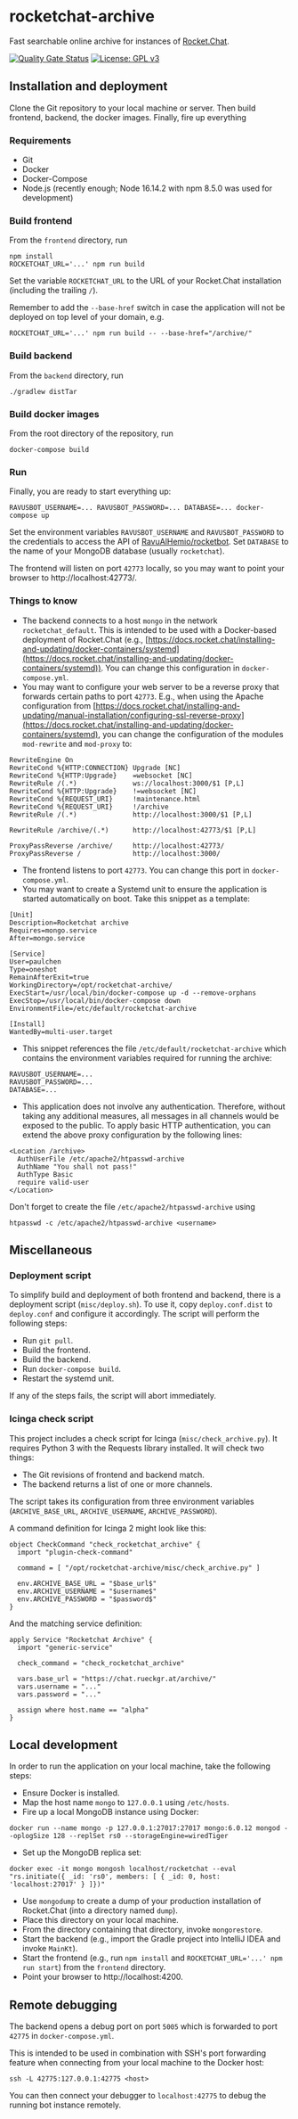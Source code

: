 # rocketchat-archive

Fast searchable online archive for instances of [Rocket.Chat](https://rocket.chat/).

[![Quality Gate Status](https://sonarcloud.io/api/project_badges/measure?project=paulchen_rocketchat-archive&metric=alert_status)](https://sonarcloud.io/dashboard?id=paulchen_rocketchat-archive)
[![License: GPL v3](https://img.shields.io/badge/License-GPLv3-blue.svg)](https://www.gnu.org/licenses/gpl-3.0)

## Installation and deployment

Clone the Git repository to your local machine or server.
Then build frontend, backend, the docker images.
Finally, fire up everything

### Requirements

* Git
* Docker
* Docker-Compose
* Node.js (recently enough; Node 16.14.2 with npm 8.5.0 was used for development)

### Build frontend

From the `frontend` directory, run

```
npm install
ROCKETCHAT_URL='...' npm run build
```

Set the variable `ROCKETCHAT_URL` to the URL of your Rocket.Chat installation (including the trailing `/`).

Remember to add the `--base-href` switch in case the application will not be deployed
on top level of your domain, e.g.

```
ROCKETCHAT_URL='...' npm run build -- --base-href="/archive/"
```

### Build backend

From the `backend` directory, run

```
./gradlew distTar
```

### Build docker images

From the root directory of the repository, run

```
docker-compose build
```

### Run

Finally, you are ready to start everything up:

```
RAVUSBOT_USERNAME=... RAVUSBOT_PASSWORD=... DATABASE=... docker-compose up
```

Set the environment variables `RAVUSBOT_USERNAME` and `RAVUSBOT_PASSWORD` to the credentials to access the API of
[RavuAlHemio/rocketbot](https://github.com/RavuAlHemio/rocketbot).
Set `DATABASE` to the name of your MongoDB database (usually `rocketchat`).

The frontend will listen on port `42773` locally, so you may want to point your browser to http://localhost:42773/.

### Things to know

* The backend connects to a host `mongo` in the network `rocketchat_default`.
  This is intended to be used with a Docker-based deployment of Rocket.Chat
  (e.g., [https://docs.rocket.chat/installing-and-updating/docker-containers/systemd](https://docs.rocket.chat/installing-and-updating/docker-containers/systemd)).
  You can change this configuration in `docker-compose.yml`. 
* You may want to configure your web server to be a reverse proxy that forwards certain paths to port `42773`.
  E.g., when using the Apache configuration from
  [https://docs.rocket.chat/installing-and-updating/manual-installation/configuring-ssl-reverse-proxy](https://docs.rocket.chat/installing-and-updating/docker-containers/systemd),
  you can change the configuration of the modules `mod-rewrite` and `mod-proxy` to:
```
RewriteEngine On
RewriteCond %{HTTP:CONNECTION} Upgrade [NC]
RewriteCond %{HTTP:Upgrade}    =websocket [NC]
RewriteRule /(.*)              ws://localhost:3000/$1 [P,L]
RewriteCond %{HTTP:Upgrade}    !=websocket [NC]
RewriteCond %{REQUEST_URI}     !maintenance.html
RewriteCond %{REQUEST_URI}     !/archive
RewriteRule /(.*)              http://localhost:3000/$1 [P,L]

RewriteRule /archive/(.*)      http://localhost:42773/$1 [P,L]

ProxyPassReverse /archive/     http://localhost:42773/
ProxyPassReverse /             http://localhost:3000/
```
* The frontend listens to port `42773`. You can change this port in `docker-compose.yml`.
* You may want to create a Systemd unit to ensure the application is started automatically on boot.
  Take this snippet as a template:
```
[Unit]
Description=Rocketchat archive
Requires=mongo.service
After=mongo.service

[Service]
User=paulchen
Type=oneshot
RemainAfterExit=true
WorkingDirectory=/opt/rocketchat-archive/
ExecStart=/usr/local/bin/docker-compose up -d --remove-orphans
ExecStop=/usr/local/bin/docker-compose down
EnvironmentFile=/etc/default/rocketchat-archive

[Install]
WantedBy=multi-user.target
```
* This snippet references the file `/etc/default/rocketchat-archive` which contains the environment variables required for running the archive:
```
RAVUSBOT_USERNAME=...
RAVUSBOT_PASSWORD=...
DATABASE=...
```
* This application does not involve any authentication.
  Therefore, without taking any additional measures, all messages in all channels would be exposed to the public.
  To apply basic HTTP authentication, you can extend the above proxy configuration by the following lines:
```
<Location /archive>
  AuthUserFile /etc/apache2/htpasswd-archive
  AuthName "You shall not pass!"
  AuthType Basic
  require valid-user
</Location>
```
  Don't forget to create the file `/etc/apache2/htpasswd-archive` using

```
htpasswd -c /etc/apache2/htpasswd-archive <username>
```

## Miscellaneous

### Deployment script

To simplify build and deployment of both frontend and backend, there is a deployment script (`misc/deploy.sh`).
To use it, copy `deploy.conf.dist` to `deploy.conf` and configure it accordingly.
The script will perform the following steps:
* Run `git pull`.
* Build the frontend.
* Build the backend.
* Run `docker-compose build`.
* Restart the systemd unit.

If any of the steps fails, the script will abort immediately.

### Icinga check script

This project includes a check script for Icinga (`misc/check_archive.py`).
It requires Python 3 with the Requests library installed. It will check two things:
* The Git revisions of frontend and backend match.
* The backend returns a list of one or more channels.

The script takes its configuration from three environment variables
(`ARCHIVE_BASE_URL`, `ARCHIVE_USERNAME`, `ARCHIVE_PASSWORD`).

A command definition for Icinga 2 might look like this:

```
object CheckCommand "check_rocketchat_archive" {
  import "plugin-check-command"

  command = [ "/opt/rocketchat-archive/misc/check_archive.py" ]

  env.ARCHIVE_BASE_URL = "$base_url$"
  env.ARCHIVE_USERNAME = "$username$"
  env.ARCHIVE_PASSWORD = "$password$"
}
```

And the matching service definition:

```
apply Service "Rocketchat Archive" {
  import "generic-service"

  check_command = "check_rocketchat_archive"

  vars.base_url = "https://chat.rueckgr.at/archive/"
  vars.username = "..."
  vars.password = "..."

  assign where host.name == "alpha"
}
```

## Local development

In order to run the application on your local machine, take the following steps:

* Ensure Docker is installed.
* Map the host name `mongo` to `127.0.0.1` using `/etc/hosts`.
* Fire up a local MongoDB instance using Docker: 

```docker run --name mongo -p 127.0.0.1:27017:27017 mongo:6.0.12 mongod --oplogSize 128 --replSet rs0 --storageEngine=wiredTiger```

* Set up the MongoDB replica set:

```docker exec -it mongo mongosh localhost/rocketchat --eval "rs.initiate({ _id: 'rs0', members: [ { _id: 0, host: 'localhost:27017' } ]})"```

* Use `mongodump` to create a dump
  of your production installation of Rocket.Chat (into a directory named `dump`).
* Place this directory on your local machine.
* From the directory containing that directory, invoke `mongorestore`.
* Start the backend (e.g., import the Gradle project into IntelliJ IDEA and invoke `MainKt`).
* Start the frontend (e.g., run `npm install` and `ROCKETCHAT_URL='...' npm run start`) from the `frontend` directory.
* Point your browser to http://localhost:4200.

## Remote debugging

The backend opens a debug port on port `5005` which is forwarded to port `42775` in `docker-compose.yml`.

This is intended to be used in combination with SSH's port forwarding feature
when connecting from your local machine to the Docker host:

```
ssh -L 42775:127.0.0.1:42775 <host>
```

You can then connect your debugger to `localhost:42775` to debug the running bot instance remotely.


